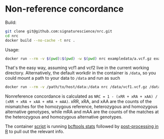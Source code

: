 # Non-reference concordance

Build:

```sh
git clone git@github.com:signaturescience/nrc.git
cd nrc
docker build --no-cache -t nrc .
```

Usage:

```sh
docker run --rm -v $(pwd):$(pwd) -w $(pwd) nrc exampledata/a.vcf.gz exampledata/b.vcf.gz
```

That's the easy way, assuming vcf1 and vcf2 live in the current working directory. Alternatively, the default workdir in the container is `/data`, so you could mount a path to your data to `/data` and run as such

```sh
docker run --rm -v /path/to/host/data:/data nrc /data/vcf1.vcf.gz /data/vcf2.vcf.gz
```

Nonreference concordance is calculated as `NRC = 1 - (xRR + xRA + xAA) / (xRR + xRA + xAA + mRA + mAA)`. xRR, xRA, and xAA are the counts of the mismatches for the homozygous reference, heterozygous and homozygous alternative genotypes, while mRA and mAA are the counts of the matches at the heterozygous and homozygous alternative genotypes.

The container [script](src/nrc.sh) is running [bcftools stats](http://samtools.github.io/bcftools/bcftools.html#stats) followed by [post-processing in R](src/nrc.R) to pull out the relevant info.

